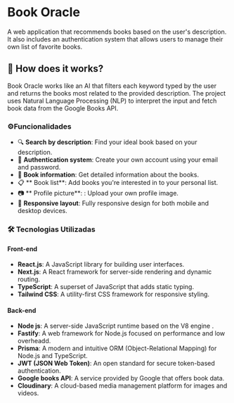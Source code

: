 # Book Oracle

A web application that recommends books based on the user's description. It also includes an authentication system that allows users to manage their own list of favorite books.

## 🚀 How does it works?

Book Oracle works like an AI that filters each keyword typed by the user and returns the books most related to the provided description. The project uses Natural Language Processing (NLP) to interpret the input and fetch book data from the Google Books API.

### ⚙️Funcionalidades

- 🔍 **Search by description**: Find your ideal book based on your description.
- 🔐 **Authentication system**: Create your own account using your email and password.
- 📕 **Book information**: Get detailed information about the books.
- 📋 ** Book list**: Add books you're interested in to your personal list.
- 📷 ** Profile picture**: : Upload your own profile image.
- 📱 **Responsive layout**: Fully responsive design for both mobile and desktop devices.

### 🛠️ Tecnologias Utilizadas

#### Front-end

- **React.js**: A JavaScript library for building user interfaces.
- **Next.js**: A React framework for server-side rendering and dynamic routing.
- **TypeScript**: A superset of JavaScript that adds static typing.
- **Tailwind CSS**: A utility-first CSS framework for responsive styling.

#### Back-end

- **Node js**: A server-side JavaScript runtime based on the V8 engine .
- **Fastify**: A web framework for Node.js focused on performance and low overheadd.
- **Prisma**: A modern and intuitive ORM (Object-Relational Mapping) for Node.js and TypeScript.
- **JWT (JSON Web Token)**: An open standard for secure token-based authentication.
- **Google books API**: A service provided by Google that offers book data.
- **Cloudinary**: A cloud-based media management platform for images and videos.
